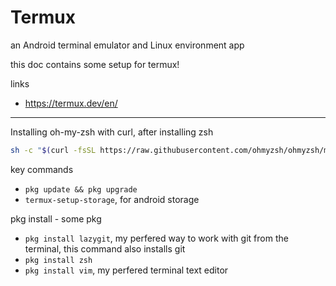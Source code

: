 # Termux
an Android terminal emulator and Linux environment app


this doc contains some setup for termux!


links
- https://termux.dev/en/

---

Installing oh-my-zsh with curl, after installing zsh
```sh
sh -c "$(curl -fsSL https://raw.githubusercontent.com/ohmyzsh/ohmyzsh/master/tools/install.sh)"
```


key commands
- ```pkg update && pkg upgrade```
- ```termux-setup-storage```, for android storage



pkg install - some pkg
- ```pkg install lazygit```, my perfered way to work with git from the terminal, this command also installs git
- ```pkg install zsh```
- ```pkg install vim```, my perfered terminal text editor


